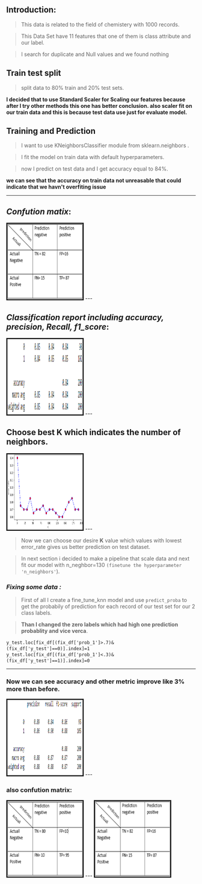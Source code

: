 ## Introduction:


> This data is related to the field of chemistery with 1000 records.

> This Data Set have 11 features that one of them is class attribute and our label.

> I search for duplicate and Null values and we found nothing 

## Train test split

> split data to 80% train and 20% test sets.

**I decided that to use Standard Scaler for Scaling our features because after I try other methods this one has better conclusion. also scaler fit on our train data and this is because test data use just for evaluate model.**

## Training and Prediction

> I want to use KNeighborsClassifier module from sklearn.neighbors .

> I fit the model on train data with default hyperparameters.

> now I predict on test data and I get accuracy equal to 84%.

**we can see that the accuracy on train data not unreasable that could indicate that we havn't overfiting issue**

---

## ***Confution matix***: 

<th colspan="3"><img src=".\Images\cm1.png" alt="" border='3' height='200' width='200' /></th>
---

## ***Classification report including accuracy, precision, Recall, f1_score***: 
<th colspan="3"><img src=".\Images\cr1.png" alt="" border='3' height='200' width='200' /></th>
---

## Choose best **K** which indicates the number of neighbors.
<th colspan="3"><img src=".\Images\error.png" alt="" border='3' height='200' width='200' /></th>
---

> Now we can choose our desire **K** value which values with lowest error_rate gives us better prediction on test dataset.

> In next section i decided to make a pipeline that scale data and next fit our model with n_neghbor=130 `(finetune the hyperparameter 'n_neighbors'`).

### ***Fixing some data :***
> First of all I create a fine_tune_knn model and use `predict_proba` to get the probabily of prediction for each record of our test set for our 2 class labels.

> **Than I changed the zero labels which had high one prediction probablity  and vice verca**.

```
y_test.loc[fix_df[(fix_df['prob_1']>.7)&(fix_df['y_test']==0)].index]=1
y_test.loc[fix_df[(fix_df['prob_1']<.3)&(fix_df['y_test']==1)].index]=0
```
---

### **Now we can see accuracy and other metric improve like 3% more than before.**
<th colspan="3"><img src=".\Images\cr2.png" alt="" border='3' height='200' width='200' /></th>
---

### **also confution matrix:**
<th colspan="3"><img src=".\Images\cm2.png" alt="" border='3' height='200' width='200' /></th>
---

<th colspan="3"><img src=".\Images\cm1.png" alt="" border='3' height='200' width='200' /></th>
